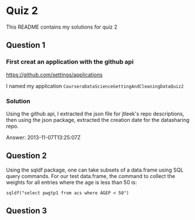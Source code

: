 # Quiz 2

This README contains my solutions for quiz 2

## Question 1

### First creat an application with the github api
https://github.com/settings/applications

I named my application `CourseraDataScienceGettingAndCleaningDataQuiz2`

### Solution
Using the github api, I extracted the json file for jtleek's repo descriptions, then using the json package, extracted the creation date for the datasharing repo.

Answer: 2013-11-07T13:25:07Z

## Question 2
Using the sqldf package, one can take subsets of a data.frame using SQL query commands. 
For our test data.frame, the command to collect the weights for all entries where the age is less than 50 is:
```
sqldf("select pwgtp1 from acs where AGEP < 50")
```

## Question 3
